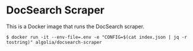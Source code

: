 # DocSearch Scraper

This is a Docker image that runs the DocSearch scraper.

```console
$ docker run -it --env-file=.env -e "CONFIG=$(cat index.json | jq -r tostring)" algolia/docsearch-scraper
```
